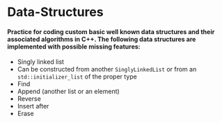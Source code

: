# Data-Structures

#### Practice for coding custom basic well known data structures and their associated algorithms in C++. The following data structures are implemented with possible missing features:

+ Singly linked list
 + Can be constructed from another `SinglyLinkedList` or from an `std::initializer_list` of the proper type
 + Find
 + Append (another list or an element)
 + Reverse
 + Insert after
 + Erase